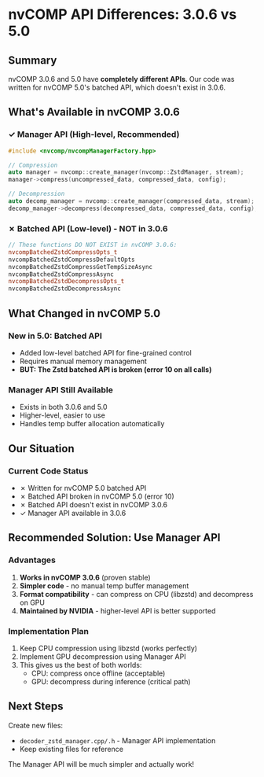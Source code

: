 # nvCOMP API Differences: 3.0.6 vs 5.0

## Summary
nvCOMP 3.0.6 and 5.0 have **completely different APIs**. Our code was written for nvCOMP 5.0's batched API, which doesn't exist in 3.0.6.

## What's Available in nvCOMP 3.0.6

### ✓ Manager API (High-level, Recommended)
```cpp
#include <nvcomp/nvcompManagerFactory.hpp>

// Compression
auto manager = nvcomp::create_manager(nvcomp::ZstdManager, stream);
manager->compress(uncompressed_data, compressed_data, config);

// Decompression  
auto decomp_manager = nvcomp::create_manager(compressed_data, stream);
decomp_manager->decompress(decompressed_data, compressed_data, config);
```

### ✗ Batched API (Low-level) - NOT in 3.0.6
```cpp
// These functions DO NOT EXIST in nvCOMP 3.0.6:
nvcompBatchedZstdCompressOpts_t
nvcompBatchedZstdCompressDefaultOpts
nvcompBatchedZstdCompressGetTempSizeAsync
nvcompBatchedZstdCompressAsync
nvcompBatchedZstdDecompressOpts_t
nvcompBatchedZstdDecompressAsync
```

## What Changed in nvCOMP 5.0

### New in 5.0: Batched API
- Added low-level batched API for fine-grained control
- Requires manual memory management
- **BUT: The Zstd batched API is broken (error 10 on all calls)**

### Manager API Still Available
- Exists in both 3.0.6 and 5.0
- Higher-level, easier to use
- Handles temp buffer allocation automatically

## Our Situation

### Current Code Status
- ✗ Written for nvCOMP 5.0 batched API
- ✗ Batched API broken in nvCOMP 5.0 (error 10)
- ✗ Batched API doesn't exist in nvCOMP 3.0.6
- ✓ Manager API available in 3.0.6

## Recommended Solution: Use Manager API

### Advantages
1. **Works in nvCOMP 3.0.6** (proven stable)
2. **Simpler code** - no manual temp buffer management
3. **Format compatibility** - can compress on CPU (libzstd) and decompress on GPU
4. **Maintained by NVIDIA** - higher-level API is better supported

### Implementation Plan
1. Keep CPU compression using libzstd (works perfectly)
2. Implement GPU decompression using Manager API
3. This gives us the best of both worlds:
   - CPU: compress once offline (acceptable)
   - GPU: decompress during inference (critical path)

## Next Steps

Create new files:
- `decoder_zstd_manager.cpp/.h` - Manager API implementation
- Keep existing files for reference

The Manager API will be much simpler and actually work!

